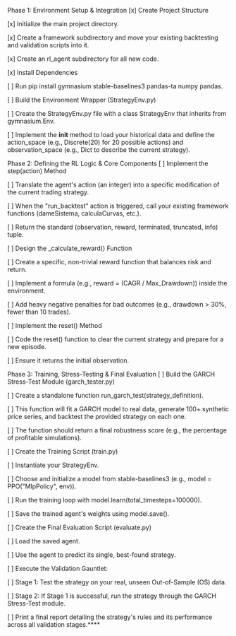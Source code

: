Phase 1: Environment Setup & Integration
[x] Create Project Structure

[x] Initialize the main project directory.

[x] Create a framework subdirectory and move your existing backtesting and validation scripts into it.

[x] Create an rl_agent subdirectory for all new code.

[x] Install Dependencies

[ ] Run pip install gymnasium stable-baselines3 pandas-ta numpy pandas.

[ ] Build the Environment Wrapper (StrategyEnv.py)

[ ] Create the StrategyEnv.py file with a class StrategyEnv that inherits from gymnasium.Env.

[ ] Implement the __init__ method to load your historical data and define the action_space (e.g., Discrete(20) for 20 possible actions) and observation_space (e.g., Dict to describe the current strategy).

Phase 2: Defining the RL Logic & Core Components
[ ] Implement the step(action) Method

[ ] Translate the agent's action (an integer) into a specific modification of the current trading strategy.

[ ] When the "run_backtest" action is triggered, call your existing framework functions (dameSistema, calculaCurvas, etc.).

[ ] Return the standard (observation, reward, terminated, truncated, info) tuple.

[ ] Design the _calculate_reward() Function

[ ] Create a specific, non-trivial reward function that balances risk and return.

[ ] Implement a formula (e.g., reward = (CAGR / Max_Drawdown)) inside the environment.

[ ] Add heavy negative penalties for bad outcomes (e.g., drawdown > 30%, fewer than 10 trades).

[ ] Implement the reset() Method

[ ] Code the reset() function to clear the current strategy and prepare for a new episode.

[ ] Ensure it returns the initial observation.

Phase 3: Training, Stress-Testing & Final Evaluation
[ ] Build the GARCH Stress-Test Module (garch_tester.py)

[ ] Create a standalone function run_garch_test(strategy_definition).

[ ] This function will fit a GARCH model to real data, generate 100+ synthetic price series, and backtest the provided strategy on each one.

[ ] The function should return a final robustness score (e.g., the percentage of profitable simulations).

[ ] Create the Training Script (train.py)

[ ] Instantiate your StrategyEnv.

[ ] Choose and initialize a model from stable-baselines3 (e.g., model = PPO("MlpPolicy", env)).

[ ] Run the training loop with model.learn(total_timesteps=100000).

[ ] Save the trained agent's weights using model.save().

[ ] Create the Final Evaluation Script (evaluate.py)

[ ] Load the saved agent.

[ ] Use the agent to predict its single, best-found strategy.

[ ] Execute the Validation Gauntlet:

[ ] Stage 1: Test the strategy on your real, unseen Out-of-Sample (OS) data.

[ ] Stage 2: If Stage 1 is successful, run the strategy through the GARCH Stress-Test module.

[ ] Print a final report detailing the strategy's rules and its performance across all validation stages.****